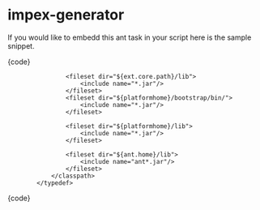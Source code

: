 impex-generator
===============

If you would like to embedd this ant task in your script 
here is the sample snippet.

{code}
<typedef name="impexGen" classname="de.hybris.platform.impexgen.velocity.ant.GenerateLocalizedImpexesTask" onerror="report">
				<classpath>
					<fileset dir="${ext.XXXXX.path}/lib">
						<include name="impex-generator-distribution-1.0-SNAPSHOT.jar"/>
				</fileset>
	<!-- all runtime dependencies --->

					<fileset dir="${ext.core.path}/lib">
						<include name="*.jar"/>
					</fileset>
					<fileset dir="${platformhome}/bootstrap/bin/">
						<include name="*.jar"/>
					</fileset>

					<fileset dir="${platformhome}/lib">
						<include name="*.jar"/>
					</fileset>

					<fileset dir="${ant.home}/lib">
						<include name="ant*.jar"/>
					</fileset>
				</classpath>
			</typedef>
{code}